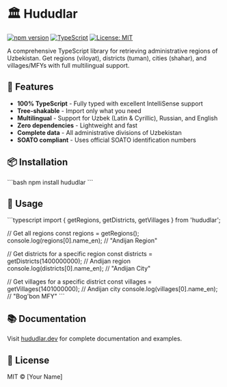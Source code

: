 # 🏛️ Hududlar

[![npm version](https://badge.fury.io/js/hududlar.svg)](https://badge.fury.io/js/hududlar)
[![TypeScript](https://img.shields.io/badge/%3C%2F%3E-TypeScript-%230074c1.svg)](http://www.typescriptlang.org/)
[![License: MIT](https://img.shields.io/badge/License-MIT-yellow.svg)](https://opensource.org/licenses/MIT)

A comprehensive TypeScript library for retrieving administrative regions of Uzbekistan. Get regions (viloyat), districts (tuman), cities (shahar), and villages/MFYs with full multilingual support.

## 🚀 Features

- **100% TypeScript** - Fully typed with excellent IntelliSense support
- **Tree-shakable** - Import only what you need
- **Multilingual** - Support for Uzbek (Latin & Cyrillic), Russian, and English
- **Zero dependencies** - Lightweight and fast
- **Complete data** - All administrative divisions of Uzbekistan
- **SOATO compliant** - Uses official SOATO identification numbers

## 📦 Installation

\`\`\`bash
npm install hududlar
\`\`\`

## 🔧 Usage

\`\`\`typescript
import { getRegions, getDistricts, getVillages } from 'hududlar';

// Get all regions
const regions = getRegions();
console.log(regions[0].name_en); // "Andijan Region"

// Get districts for a specific region
const districts = getDistricts(1400000000); // Andijan region
console.log(districts[0].name_en); // "Andijan City"

// Get villages for a specific district
const villages = getVillages(1401000000); // Andijan city
console.log(villages[0].name_en); // "Bog'bon MFY"
\`\`\`

## 📚 Documentation

Visit [hududlar.dev](https://hududlar.uz) for complete documentation and examples.

## 📄 License

MIT © [Your Name]
